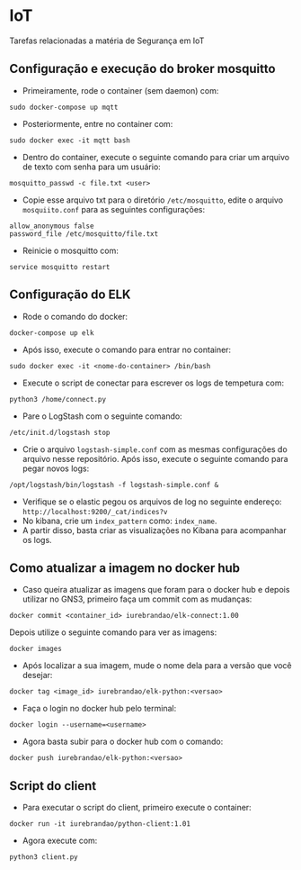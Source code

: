 # IoT
Tarefas relacionadas a matéria de Segurança em IoT

## Configuração e execução do broker mosquitto
- Primeiramente, rode o container (sem daemon) com:
```
sudo docker-compose up mqtt
``` 
- Posteriormente, entre no container com:
```
sudo docker exec -it mqtt bash
```
- Dentro do container, execute o seguinte comando para criar um arquivo de texto com senha para um usuário:
```
mosquitto_passwd -c file.txt <user>
```
- Copie esse arquivo txt para o diretório `/etc/mosquitto`, edite o arquivo 
`mosquiito.conf` para as seguintes configurações:
```
allow_anonymous false
password_file /etc/mosquitto/file.txt
```
- Reinicie o mosquitto com:
```
service mosquitto restart
```
## Configuração do ELK

- Rode o comando do docker:
```
docker-compose up elk
```

- Após isso, execute o comando para entrar no container:
```
sudo docker exec -it <nome-do-container> /bin/bash
```
- Execute o script de conectar para escrever os logs de tempetura com:
```
python3 /home/connect.py
```
- Pare o LogStash com o seguinte comando:
```
/etc/init.d/logstash stop
```
- Crie o arquivo `logstash-simple.conf` com as mesmas configurações do arquivo 
nesse repositório. Após isso, execute o seguinte comando para pegar novos logs:
```
/opt/logstash/bin/logstash -f logstash-simple.conf &
```
- Verifique se o elastic pegou os arquivos de log no seguinte endereço: `http://localhost:9200/_cat/indices?v`
- No kibana, crie um `index_pattern` como: `index_name`.
- A partir disso, basta criar as visualizações no Kibana para acompanhar os logs.


## Como atualizar a imagem no docker hub
- Caso queira atualizar as imagens que foram para o docker hub e depois utilizar no GNS3, primeiro faça um commit com as mudanças:
 ```
docker commit <container_id> iurebrandao/elk-connect:1.00
```

Depois utilize o seguinte comando para ver as imagens:
```
docker images
```
- Após localizar a sua imagem, mude o nome dela para a versão que você desejar:
```
docker tag <image_id> iurebrandao/elk-python:<versao> 
```
- Faça o login no docker hub pelo terminal:
```
docker login --username=<username> 
```
- Agora basta subir para o docker hub com o comando:
```
docker push iurebrandao/elk-python:<versao>
```

## Script do client
- Para executar o script do client, primeiro execute o container:
```
docker run -it iurebrandao/python-client:1.01
```
- Agora execute com:
```
python3 client.py
```
